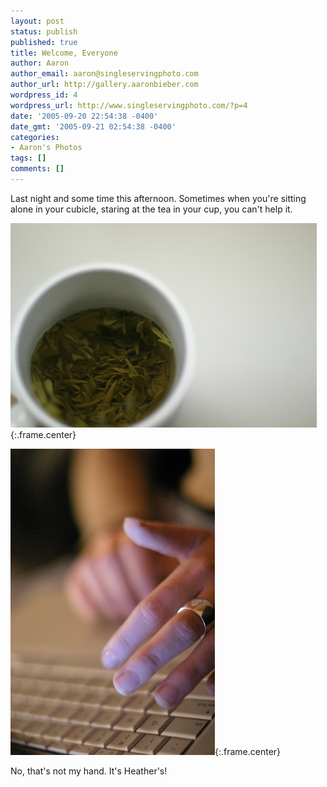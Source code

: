 ```yaml
---
layout: post
status: publish
published: true
title: Welcome, Everyone
author: Aaron
author_email: aaron@singleservingphoto.com
author_url: http://gallery.aaronbieber.com
wordpress_id: 4
wordpress_url: http://www.singleservingphoto.com/?p=4
date: '2005-09-20 22:54:38 -0400'
date_gmt: '2005-09-21 02:54:38 -0400'
categories:
- Aaron's Photos
tags: []
comments: []
---
```

Last night and some time this afternoon. Sometimes when you're sitting
alone in your cubicle, staring at the tea in your cup, you can't help
it.

![](/ssp/20sept05-01.jpg){:.frame.center}

![](/ssp/20sept05-02.jpg){:.frame.center}

No, that's not my hand. It's Heather's!
